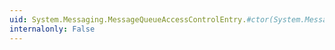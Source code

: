 ```yaml
---
uid: System.Messaging.MessageQueueAccessControlEntry.#ctor(System.Messaging.Trustee,System.Messaging.MessageQueueAccessRights,System.Messaging.AccessControlEntryType)
internalonly: False
---
```

